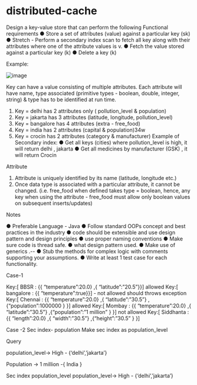 # distributed-cache

Design a key-value store that can perform the following
Functional requirements
●	 Store a set of attributes (value) against a particular key (sk)
●	Stretch - Perform a secondary index scan to fetch all key along with their
attributes where one of the attribute values is v.
●	Fetch the value stored against a particular key (k)
●	 Delete a key (k)

Example:

![image](https://user-images.githubusercontent.com/9547856/158347739-3d37fe13-46d7-4458-9bb8-65ab8ff75353.png)


Key can have a value consisting of multiple attributes.
Each attribute will have name, type associated (primitive types - boolean, double, integer, string) & type has to be identified at run time.
1)  Key = delhi has 2 attributes only ( pollution_level & population)
2)  Key = jakarta has 3 attributes (latitude, longitude, pollution_level)
3)  Key = bangalore has 4 attributes (extra - free_food)
4)  Key = india has 2 attributes (capital & population)34w
5)  Key = crocin has 2 attributes (category & manufacturer)
Example of Secondary index:
●	 Get all keys (cities) where pollution_level is high, it will return delhi , jakarta
●	 Get all medicines by manufacturer (GSK) , it will return Crocin 

Attribute
1.	Attribute is uniquely identified by its name (latitude, longitude etc.)
2.	Once data type is associated with a particular attribute, it cannot be changed.
(i.e. free_food when defined takes type = boolean, hence, any key when using the attribute - free_food must allow only boolean values on subsequent inserts/updates)



Notes

●  Preferable Language - Java
●  Follow standard OOPs concept and best practices in the industry
●  code should be extensible and use design pattern and design principles
● use proper naming conventions
●  Make sure code is thread safe.
●  what design pattern used.
●  Make use of generics .--
●  Stub the methods for complex logic with comments supporting your
assumptions.
●  Write at least 1 test case for each functionality.

Case-1


Key:[ BBSR  : {{ “temperature”:20.0} ,{ “latitude”:”20.5”}}] allowed
Key:[ bangalore  : {{ “temperature”:true}}] - not allowed should throws exception 
Key:[ Chennai  : {{ “temperature”:20.0} ,{ “latitude”:”30.5”} ,{“population”:1000000 } }] allowed
Key:[ Mombay  : {{ “temperature”:20.0} ,{ “latitude”:”30.5”} ,{“population”:”1 million” } }] not allowed
Key:[ Siddhanta  : {{ “length”:20.0} ,{ “width”:”30.5”} ,{“height”:”30.5” } }]


Case -2
Sec index- population 
Make sec index as population_level

Query 

population_level-> High - {‘delhi’,’jakarta’}


Population -> 1 million  -{ India }

Sec index population_level 
population_level-> High - {‘delhi’,’jakarta’}


